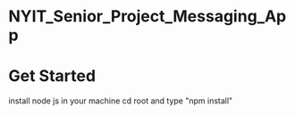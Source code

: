 # NYIT_Senior_Project_Messaging_App




# Get Started
install node js in your machine 
cd root and type "npm install"


